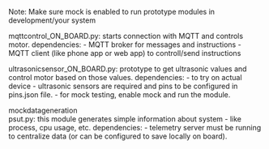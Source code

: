 Note: Make sure mock is enabled to run prototype modules in development/your system

mqttcontrol_ON_BOARD.py: starts connection with MQTT and controls motor.
  dependencies:
    - MQTT broker for messages and instructions
    - MQTT client (like phone app or web app) to controll/send instructions

ultrasonicsensor_ON_BOARD.py: prototype to get ultrasonic values and control motor based on those values.
  dependencies:
    - to try on actual device - ultrasonic sensors are required and pins to be configured in pins.json file.
    - for mock testing, enable mock and run the module.

mockdatageneration\
  psut.py: this module generates simple information about system - like process, cpu usage, etc.
    dependencies:
      - telemetry server must be running to centralize data (or can be configured to save locally on board).